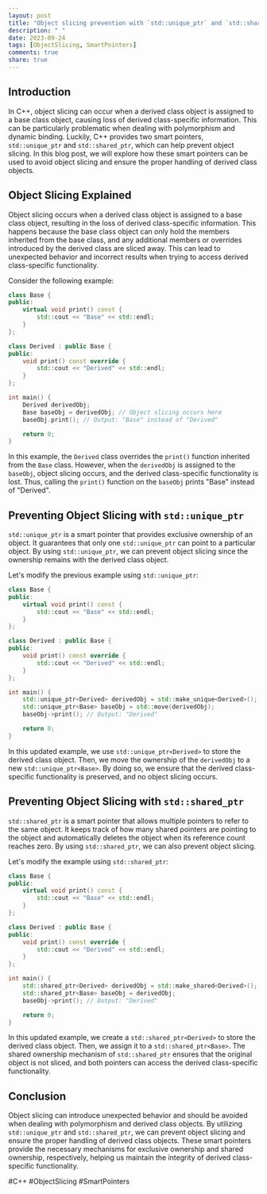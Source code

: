 ```yaml
---
layout: post
title: "Object slicing prevention with `std::unique_ptr` and `std::shared_ptr`"
description: " "
date: 2023-09-24
tags: [ObjectSlicing, SmartPointers]
comments: true
share: true
---
```


## Introduction
In C++, object slicing can occur when a derived class object is assigned to a base class object, causing loss of derived class-specific information. This can be particularly problematic when dealing with polymorphism and dynamic binding. Luckily, C++ provides two smart pointers, `std::unique_ptr` and `std::shared_ptr`, which can help prevent object slicing. In this blog post, we will explore how these smart pointers can be used to avoid object slicing and ensure the proper handling of derived class objects.

## Object Slicing Explained
Object slicing occurs when a derived class object is assigned to a base class object, resulting in the loss of derived class-specific information. This happens because the base class object can only hold the members inherited from the base class, and any additional members or overrides introduced by the derived class are sliced away. This can lead to unexpected behavior and incorrect results when trying to access derived class-specific functionality.

Consider the following example:

```cpp
class Base {
public:
    virtual void print() const {
        std::cout << "Base" << std::endl;
    }
};

class Derived : public Base {
public:
    void print() const override {
        std::cout << "Derived" << std::endl;
    }
};

int main() {
    Derived derivedObj;
    Base baseObj = derivedObj; // Object slicing occurs here
    baseObj.print(); // Output: "Base" instead of "Derived"

    return 0;
}
```

In this example, the `Derived` class overrides the `print()` function inherited from the `Base` class. However, when the `derivedObj` is assigned to the `baseObj`, object slicing occurs, and the derived class-specific functionality is lost. Thus, calling the `print()` function on the `baseObj` prints "Base" instead of "Derived".

## Preventing Object Slicing with `std::unique_ptr`
`std::unique_ptr` is a smart pointer that provides exclusive ownership of an object. It guarantees that only one `std::unique_ptr` can point to a particular object. By using `std::unique_ptr`, we can prevent object slicing since the ownership remains with the derived class object.

Let's modify the previous example using `std::unique_ptr`:

```cpp
class Base {
public:
    virtual void print() const {
        std::cout << "Base" << std::endl;
    }
};

class Derived : public Base {
public:
    void print() const override {
        std::cout << "Derived" << std::endl;
    }
};

int main() {
    std::unique_ptr<Derived> derivedObj = std::make_unique<Derived>();
    std::unique_ptr<Base> baseObj = std::move(derivedObj);
    baseObj->print(); // Output: "Derived"

    return 0;
}
```

In this updated example, we use `std::unique_ptr<Derived>` to store the derived class object. Then, we move the ownership of the `derivedObj` to a new `std::unique_ptr<Base>`. By doing so, we ensure that the derived class-specific functionality is preserved, and no object slicing occurs.

## Preventing Object Slicing with `std::shared_ptr`
`std::shared_ptr` is a smart pointer that allows multiple pointers to refer to the same object. It keeps track of how many shared pointers are pointing to the object and automatically deletes the object when its reference count reaches zero. By using `std::shared_ptr`, we can also prevent object slicing.

Let's modify the example using `std::shared_ptr`:

```cpp
class Base {
public:
    virtual void print() const {
        std::cout << "Base" << std::endl;
    }
};

class Derived : public Base {
public:
    void print() const override {
        std::cout << "Derived" << std::endl;
    }
};

int main() {
    std::shared_ptr<Derived> derivedObj = std::make_shared<Derived>();
    std::shared_ptr<Base> baseObj = derivedObj;
    baseObj->print(); // Output: "Derived"

    return 0;
}
```

In this updated example, we create a `std::shared_ptr<Derived>` to store the derived class object. Then, we assign it to a `std::shared_ptr<Base>`. The shared ownership mechanism of `std::shared_ptr` ensures that the original object is not sliced, and both pointers can access the derived class-specific functionality.

## Conclusion
Object slicing can introduce unexpected behavior and should be avoided when dealing with polymorphism and derived class objects. By utilizing `std::unique_ptr` and `std::shared_ptr`, we can prevent object slicing and ensure the proper handling of derived class objects. These smart pointers provide the necessary mechanisms for exclusive ownership and shared ownership, respectively, helping us maintain the integrity of derived class-specific functionality.

#C++ #ObjectSlicing #SmartPointers